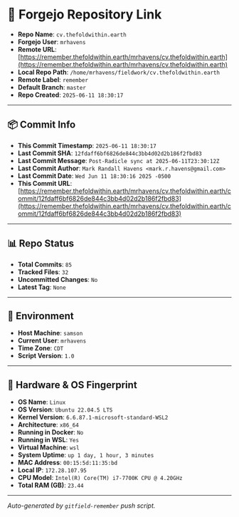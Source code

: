 # 🔗 Forgejo Repository Link

- **Repo Name**: `cv.thefoldwithin.earth`
- **Forgejo User**: `mrhavens`
- **Remote URL**: [https://remember.thefoldwithin.earth/mrhavens/cv.thefoldwithin.earth](https://remember.thefoldwithin.earth/mrhavens/cv.thefoldwithin.earth)
- **Local Repo Path**: `/home/mrhavens/fieldwork/cv.thefoldwithin.earth`
- **Remote Label**: `remember`
- **Default Branch**: `master`
- **Repo Created**: `2025-06-11 18:30:17`

---

## 📦 Commit Info

- **This Commit Timestamp**: `2025-06-11 18:30:17`
- **Last Commit SHA**: `12fdaff6bf6826de844c3bb4d02d2b186f2fbd83`
- **Last Commit Message**: `Post-Radicle sync at 2025-06-11T23:30:12Z`
- **Last Commit Author**: `Mark Randall Havens <mark.r.havens@gmail.com>`
- **Last Commit Date**: `Wed Jun 11 18:30:16 2025 -0500`
- **This Commit URL**: [https://remember.thefoldwithin.earth/mrhavens/cv.thefoldwithin.earth/commit/12fdaff6bf6826de844c3bb4d02d2b186f2fbd83](https://remember.thefoldwithin.earth/mrhavens/cv.thefoldwithin.earth/commit/12fdaff6bf6826de844c3bb4d02d2b186f2fbd83)

---

## 📊 Repo Status

- **Total Commits**: `85`
- **Tracked Files**: `32`
- **Uncommitted Changes**: `No`
- **Latest Tag**: `None`

---

## 🧭 Environment

- **Host Machine**: `samson`
- **Current User**: `mrhavens`
- **Time Zone**: `CDT`
- **Script Version**: `1.0`

---

## 🧬 Hardware & OS Fingerprint

- **OS Name**: `Linux`
- **OS Version**: `Ubuntu 22.04.5 LTS`
- **Kernel Version**: `6.6.87.1-microsoft-standard-WSL2`
- **Architecture**: `x86_64`
- **Running in Docker**: `No`
- **Running in WSL**: `Yes`
- **Virtual Machine**: `wsl`
- **System Uptime**: `up 1 day, 1 hour, 3 minutes`
- **MAC Address**: `00:15:5d:11:35:bd`
- **Local IP**: `172.28.107.95`
- **CPU Model**: `Intel(R) Core(TM) i7-7700K CPU @ 4.20GHz`
- **Total RAM (GB)**: `23.44`

---

_Auto-generated by `gitfield-remember` push script._
